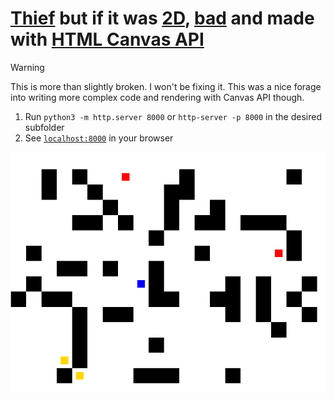# [Thief](https://en.wikipedia.org/wiki/Thief_(2014_video_game)) but if it was [2D](https://en.wikipedia.org/wiki/2D), [bad](https://dictionary.cambridge.org/dictionary/english/bad) and made with [HTML Canvas API](https://developer.mozilla.org/en-US/docs/Web/API/Canvas_API)

> [!WARNING]
> This is more than slightly broken. I won't be fixing it. This was a nice forage into writing more complex code and rendering with Canvas API though.

1. Run `python3 -m http.server 8000` or `http-server -p 8000` in the desired subfolder
2. See [`localhost:8000`](http://localhost:8000) in your browser

![](./proof.png)